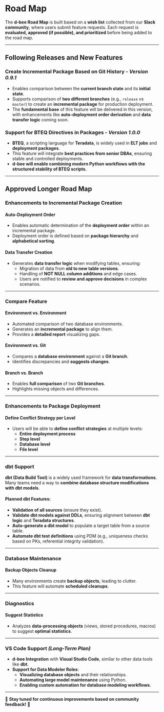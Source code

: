 # Road Map

The **d-bee Road Map** is built based on a **wish list** collected from our **Slack community**, where users submit feature requests. Each request is **evaluated, approved (if possible), and prioritized** before being added to the road map.

---

## Following Releases and New Features

### **Create Incremental Package Based on Git History** - *Version 0.9.1*
- Enables comparison between the **current branch state** and its **initial state**.
- Supports comparison of **two different branches** (e.g., `release` vs `master`) to create an **incremental package** for production deployment.
- The **fundamental base** of this feature will be delivered in this version, with enhancements like **auto-deployment order derivation** and **data transfer logic** coming soon.

### **Support for BTEQ Directives in Packages** - *Version 1.0.0*
- **BTEQ**, a scripting language for **Teradata**, is widely used in **ELT jobs** and **deployment packages**.
- This feature will integrate **best practices from senior DBAs**, ensuring stable and controlled deployments.
- **d-bee will enable combining modern Python workflows with the structured stability of BTEQ scripts.**

---

## Approved Longer Road Map

### **Enhancements to Incremental Package Creation**
#### **Auto-Deployment Order**
- Enables automatic determination of the **deployment order** within an incremental package.
- Deployment order is defined based on **package hierarchy** and **alphabetical sorting**.

#### **Data Transfer Creation**
- Generates **data transfer logic** when modifying tables, ensuring:
  - Migration of data from **old to new table versions**.
  - Handling of **NOT NULL column additions** and edge cases.
  - Users are notified to **review and approve decisions** in complex scenarios.

---

### **Compare Feature**
#### **Environment vs. Environment**
- Automated comparison of two database environments.
- Generates an **incremental package** to align them.
- Provides a **detailed report** visualizing gaps.

#### **Environment vs. Git**
- Compares a **database environment** against a **Git branch**.
- Identifies discrepancies and **suggests changes**.

#### **Branch vs. Branch**
- Enables **full comparison** of two **Git branches**.
- Highlights missing objects and differences.

---

### **Enhancements to Package Deployment**
#### **Define Conflict Strategy per Level**
- Users will be able to **define conflict strategies** at multiple levels:
  - **Entire deployment process**
  - **Step level**
  - **Database level**
  - **File level**

---

### **dbt Support**
**dbt (Data Build Tool)** is a widely used framework for **data transformations**. Many teams need a way to **combine database structure modifications with dbt models**.

#### **Planned dbt Features:**
- **Validation of all sources** (ensure they exist).
- **Validate dbt models against DDLs**, ensuring alignment between **dbt logic** and **Teradata structures**.
- **Auto-generate a dbt model** to populate a target table from a source table.
- **Automate dbt test definitions** using PDM (e.g., uniqueness checks based on PKs, referential integrity validation).

---

### **Database Maintenance**
#### **Backup Objects Cleanup**
- Many environments create **backup objects**, leading to clutter.
- This feature will automate **scheduled cleanups**.

---

### **Diagnostics**
#### **Suggest Statistics**
- Analyzes **data-processing objects** (views, stored procedures, macros) to suggest **optimal statistics**.

---

### **VS Code Support** *(Long-Term Plan)*
- **d-bee Integration** with **Visual Studio Code**, similar to other data tools like **dbt**.
- **Support for Data Modeler Roles**:
  - **Visualizing database objects** and their relationships.
  - **Automating large model maintenance** using Python.
  - **Enabling custom automation for database modeling workflows**.

---

🚀 **Stay tuned for continuous improvements based on community feedback!** 🚀
